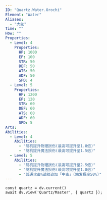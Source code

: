 ```yaml
---
ID: "Quartz.Water.Orochi"
Element: "Water"
Aliases:
  - "大蛇"
Time: ""
How: ""
Properties:
  - Level: 4
    Properties:
      HP: 1000
      EP: 100
      STR: 50
      DEF: 50
      ATS: 50
      ADF: 50
      SPD: 4
  - Level: 5
    Properties:
      HP: 1200
      EP: 120
      STR: 60
      DEF: 60
      ATS: 60
      ADF: 60
      SPD: 5
Arts:
Abilities:
  - Level: 4
    Abilities:
      - "随机提升物理损伤(最高可提升至1.8倍)"
      - "随机提升魔法损伤(最高可提升至1.5倍)"
  - Level: 5
    Abilities:
      - "随机提升物理损伤(最高可提升至2.5倍)"
      - "随机提升魔法损伤(最高可提升至1.8倍)"
      - "普通攻击%战技追加「中毒」(触发概率50%)"
---
```

```dataviewjs
const quartz = dv.current()
await dv.view('Quartz/Master', { quartz });
```
